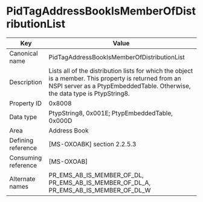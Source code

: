 # PidTagAddressBookIsMemberOfDistributionList

| Key | Value |
|---|---|
| Canonical name | PidTagAddressBookIsMemberOfDistributionList |
| Description | Lists all of the distribution lists for which the object is a member. This property is returned from an NSPI server as a PtypEmbeddedTable. Otherwise, the data type is PtypString8. |
| Property ID | 0x8008 |
| Data type | PtypString8, 0x001E; PtypEmbeddedTable, 0x000D |
| Area | Address Book |
| Defining reference | [MS-OXOABK] section 2.2.5.3 |
| Consuming reference | [MS-OXOAB] |
| Alternate names | PR_EMS_AB_IS_MEMBER_OF_DL, PR_EMS_AB_IS_MEMBER_OF_DL_A, PR_EMS_AB_IS_MEMBER_OF_DL_W |
